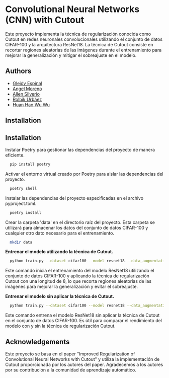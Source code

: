 # Convolutional Neural Networks (CNN) with Cutout

Este proyecto implementa la técnica de regularización conocida como Cutout en redes neuronales convolucionales utilizando el conjunto de datos CIFAR-100 y la arquitectura ResNet18. La técnica de Cutout consiste en recortar regiones aleatorias de las imágenes durante el entrenamiento para mejorar la generalización y mitigar el sobreajuste en el modelo.

## Authors

- [Gleidy Espinal](https://github.com/GleidyEspinal)
- [Angel Moreno](https://github.com/maquico)
- [Allen Silverio](https://github.com/Allensilverio)
- [Rolbik Urbáez](https://github.com/Wolbik)
- [Huan Hao Wu Wu](https://github.com/huanhaowu)


## Installation


## Installation

Instalar Poetry para gestionar las dependencias del proyecto de manera eficiente.

```bash
  pip install poetry
```

Activar el entorno virtual creado por Poetry para aislar las dependencias del proyecto.

```bash
  poetry shell
```
Instalar las dependencias del proyecto especificadas en el archivo pyproject.toml.

```bash
  poetry install
```
Crear la carpeta 'data' en el directorio raíz del proyecto. Esta carpeta se utilizará para almacenar los datos del conjunto de datos CIFAR-100 y cualquier otro dato necesario para el entrenamiento.

```bash
  mkdir data
```

**Entrenar el modelo utilizando la técnica de Cutout.**
```bash
  python train.py --dataset cifar100 --model resnet18 --data_augmentation --cutout --length 8
```
Este comando inicia el entrenamiento del modelo ResNet18 utilizando el conjunto de datos CIFAR-100 y aplicando la técnica de regularización Cutout con una longitud de 8, lo que recorta regiones aleatorias de las imágenes para mejorar la generalización y evitar el sobreajuste.

**Entrenar el modelo sin aplicar la técnica de Cutout.**
```bash
  python train.py --dataset cifar100 --model resnet18 --data_augmentation --length 8
```
Este comando entrena el modelo ResNet18 sin aplicar la técnica de Cutout en el conjunto de datos CIFAR-100. Es útil para comparar el rendimiento del modelo con y sin la técnica de regularización Cutout.

  

## Acknowledgements

Este proyecto se basa en el paper "Improved Regularization of Convolutional Neural Networks with Cutout" y utiliza la implementación de Cutout proporcionada por los autores del paper. Agradecemos a los autores por su contribución a la comunidad de aprendizaje automático.

  
